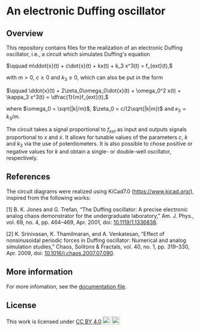# An electronic Duffing oscillator

## Overview
This repository contains files for the realization of an electronic Duffing oscillator, i.e., a circuit which simulates Duffing's equation

$\qquad m\ddot{x}(t) + c\dot{x}(t) + kx(t) + k_3 x^3(t) = f_{ext}(t),$
    
with $m>0$, $c\geq0$ and $k_3\geq0$, which can also be put in the form
    
$\qquad \ddot{x}(t) + 2\zeta_0\omega_0\dot{x}(t) + \omega_0^2 x(t) + \kappa_3 x^3(t) = \dfrac{1}{m}f_{ext}(t),$
    
where $\omega_0 = \sqrt{|k|/m}$, $\zeta_0 = c/(2\sqrt{|k|m})$ and $\kappa_3 = k_3/m$.

The circuit takes a signal proportional to $f_{ext}$ as input and outputs signals proportional to $x$ and $\dot{x}$. It allows for tunable values of the parameters $c$, $k$ and $k_3$ via the use of potentiometers. It is also possible to chose positive or negative values for $k$ and obtain a single- or double-well oscillator, respectively.

## References

The circuit diagrams were realized using KiCad7.0 (https://www.kicad.org/), inspired from the following works:

\[1\] B. K. Jones and G. Trefan, “The Duffing oscillator: A precise electronic analog chaos demonstrator for the undergraduate laboratory,” Am. J. Phys., vol. 69, no. 4, pp. 464–469, Apr. 2001, doi: [10.1119/1.1336838](https://doi.org/10.1119/1.1336838).

\[2\] K. Srinivasan, K. Thamilmaran, and A. Venkatesan, “Effect of nonsinusoidal periodic forces in Duffing oscillator: Numerical and analog simulation studies,” Chaos, Solitons & Fractals, vol. 40, no. 1, pp. 319–330, Apr. 2009, doi: [10.1016/j.chaos.2007.07.090](https://doi.org/10.1016/j.chaos.2007.07.090).

## More information

For more infomation, see the [documentation file](DOC/Electronic_Duffing.pdf).


## License

<p xmlns:cc="http://creativecommons.org/ns#" >This work is licensed under <a href="http://creativecommons.org/licenses/by/4.0/?ref=chooser-v1" target="_blank" rel="license noopener noreferrer" style="display:inline-block;">CC BY 4.0<img style="height:22px!important;margin-left:3px;vertical-align:text-bottom;" src="https://mirrors.creativecommons.org/presskit/icons/cc.svg?ref=chooser-v1"><img style="height:22px!important;margin-left:3px;vertical-align:text-bottom;" src="https://mirrors.creativecommons.org/presskit/icons/by.svg?ref=chooser-v1"></a></p>
